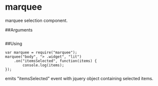 marquee
=======

marquee selection component. 

##Arguments
```marquee(surface [jquery selector], selectable [selector for selectable items], selectedClass [class to apply to items as they are selected])
```

##Using
```
var marquee = require("marquee");
marquee("body", "> .widget", "lit")
    .on("itemsSelected", function(items) {
        console.log(items);
});
```

emits "itemsSelected" event with jquery object containing selected items. 
